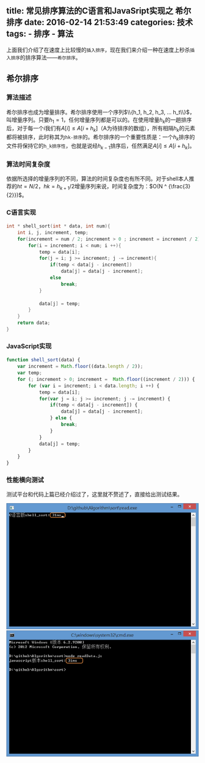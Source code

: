 title: 常见排序算法的C语言和JavaSript实现之 希尔排序
date: 2016-02-14 21:53:49
categories: 技术
tags:
	- 排序 
    - 算法
---
上面我们介绍了在速度上比较慢的`插入排序`，现在我们来介绍一种在速度上秒杀`插入排序`的排序算法——`希尔排序`。
## 希尔排序
### 算法描述
希尔排序也成为增量排序。希尔排序使用一个序列$\\{h_1, h_2, h_3, … h_t\\}$，叫增量序列。只要$h_1 = 1$，任何增量序列都是可以的。在使用增量$h_k$的一趟排序后，对于每一个$i$我们有$A[i] \leq A[i + h_k]$（A为待排序的数组），所有相隔$h_k$的元素都将被排序，此时称其为`hk-排序`的。希尔排序的一个重要性质是：一个$h_k$排序的文件将保持它的`h_k排序性`，也就是说经$h_{k-1}$排序后，任然满足$A[i] \leq A[i + h_k]$。
### 算法时间复杂度
依据所选择的增量序列的不同，算法的时间复杂度也有所不同。对于shell本人推荐的$ht = N / 2， hk = h_{k+1} / 2$增量序列来说，时间复杂度为：$O(N ^ {\frac{3}{2}})$。
<!-- more -->
### C语言实现
<!--more-->
```c 
int * shell_sort(int * data, int num){
	int i, j, increment, temp;
	for(increment = num / 2; increment > 0 ; increment = increment / 2){
		for(i = increment; i < num; i ++){
			temp = data[i];
			for(j = i; j >= increment; j -= increment){
				if(temp < data[j - increment])
					data[j] = data[j - increment];
				else
					break;
			}

			data[j] = temp;
		}  
	}
	return data;
}
```
### JavaScript实现
```javascript
function shell_sort(data) {
    var increment = Math.floor((data.length / 2));
    var temp;
    for (; increment > 0; increment =  Math.floor((increment / 2))) {
        for (var i = increment; i < data.length; i ++) {
            temp = data[i];
            for(var j = i; j >= increment; j -= increment) {
                if(temp < data[j - increment]) {
                    data[j] = data[j - increment];
                } else {
                    break;
                }
            }
            data[j] = temp;
        }
    }
}
```
### 性能横向测试
测试平台和代码上篇已经介绍过了，这里就不赘述了，直接给出测试结果。

![C语言希尔排序](/images/blog/20160214/3.png)
![JavaScript语言希尔排序](/images/blog/20160214/4.png)